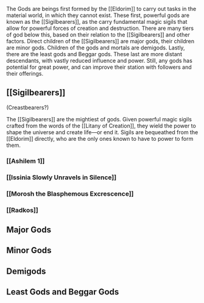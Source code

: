 The Gods are beings first formed by the [[Eldorim]] to carry out tasks in the material world, in which they cannot exist. These first, powerful gods are known as the [[Sigilbearers]], as the carry fundamental magic sigils that allow for powerful forces of creation and destruction. There are many tiers of god below this, based on their relation to the [[Sigilbearers]] and other factors. Direct children of the [[Sigilbearers]] are major gods, their children are minor gods. Children of the gods and mortals are demigods. Lastly, there are the least gods and Beggar gods. These last are more distant descendants, with vastly reduced influence and power. Still, any gods has potential for great power, and can improve their station with followers and their offerings.

## [[Sigilbearers]]


(Creastbearers?)

The [[Sigilbearers]] are the mightiest of gods. Given powerful magic sigils crafted from the words of the [[Litany of Creation]], they wield the power to shape the universe and create life—or end it. Sigils are bequeathed from the [[Eldorim]] directly, who are the only ones known to have to power to form them.

### [[Ashilem 1]]

### [[Issinia Slowly Unravels in Silence]]

### [[Morosh the Blasphemous Excrescence]]

### [[Radkos]]

## Major Gods


## Minor Gods


## Demigods


## Least Gods and Beggar Gods

